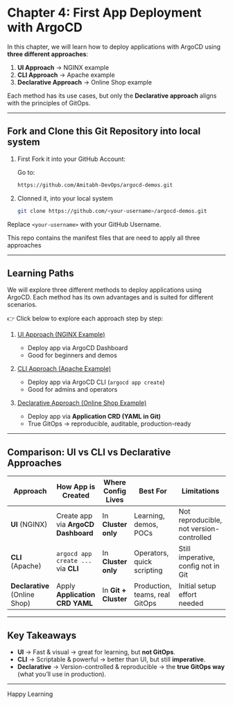 # Chapter 4: First App Deployment with ArgoCD

In this chapter, we will learn how to deploy applications with ArgoCD using **three different approaches**:  

1. **UI Approach** → NGINX example  
2. **CLI Approach** → Apache example  
3. **Declarative Approach** → Online Shop example  

Each method has its use cases, but only the **Declarative approach** aligns with the principles of GitOps.  

---

## Fork and Clone this Git Repository into local system

1. First Fork it into your GitHub Account:

   Go to:

      ```bash
      https://github.com/Amitabh-DevOps/argocd-demos.git
      ```

2. Clonned it, into your local system

      ```bash
      git clone https://github.com/<your-username>/argocd-demos.git
      ```   

Replace `<your-username>` with your GitHub Username.

This repo contains the manifest files that are need to apply all three approaches

---

##  Learning Paths

We will explore three different methods to deploy applications using ArgoCD. Each method has its own advantages and is suited for different scenarios.

👉 Click below to explore each approach step by step:

1. [UI Approach (NGINX Example)](./ui_approach/nginx/README.md)  
   - Deploy app via ArgoCD Dashboard  
   - Good for beginners and demos  

2. [CLI Approach (Apache Example)](./cli_approach/apache/README.md)  
   - Deploy app via ArgoCD CLI (`argocd app create`)  
   - Good for admins and operators  

3. [Declarative Approach (Online Shop Example)](./declarative_approach/online_shop/README.md)  
   - Deploy app via **Application CRD (YAML in Git)**  
   - True GitOps → reproducible, auditable, production-ready  

---

##  Comparison: UI vs CLI vs Declarative Approaches

| Approach       | How App is Created | Where Config Lives | Best For | Limitations |
|----------------|-------------------|--------------------|----------|-------------|
| **UI** (NGINX) | Create app via **ArgoCD Dashboard** | In **Cluster only** | Learning, demos, POCs | Not reproducible, not version-controlled |
| **CLI** (Apache) | `argocd app create ...` via **CLI** | In **Cluster only** | Operators, quick scripting | Still imperative, config not in Git |
| **Declarative** (Online Shop) | Apply **Application CRD YAML** | In **Git + Cluster** | Production, teams, real GitOps | Initial setup effort needed |

---

##  Key Takeaways

- **UI** → Fast & visual → great for learning, but **not GitOps**.  
- **CLI** → Scriptable & powerful → better than UI, but still **imperative**.  
- **Declarative** → Version-controlled & reproducible → the **true GitOps way** (what you’ll use in production).  

---

Happy Learning